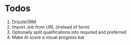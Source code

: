 # Todos

1. DrizzleORM
2. Import Job from URL (instead of form)
3. Optionally split qualifications into required and preferred
4. Make AI score a visual progress bar